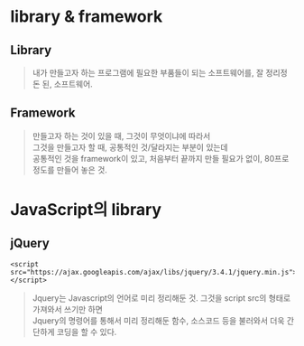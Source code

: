 # library & framework

## Library

> 내가 만들고자 하는 프로그램에 필요한 부품들이 되는 소프트웨어를, 잘 정리정돈 된, 소프트웨어. 

## Framework

> 만들고자 하는 것이 있을 때, 그것이 무엇이냐에 따라서 <br>
그것을 만들고자 할 때, 공통적인 것/달라지는 부분이 있는데 <br>
공통적인 것을  framework이 있고, 처음부터 끝까지 만들 필요가 없이, 80프로 정도를 만들어 놓은 것.

# JavaScript의 library
## jQuery 

```
<script src="https://ajax.googleapis.com/ajax/libs/jquery/3.4.1/jquery.min.js"></script>
```
> Jquery는 Javascript의 언어로 미리 정리해둔 것. 그것을 script src의 형태로 가져와서 쓰기만 하면<br> 
Jquery의 명령어를 통해서 미리 정리해둔 함수, 소스코드 등을 불러와서 더욱 간단하게 코딩을 할 수 있다.